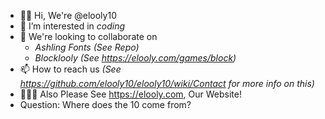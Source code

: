 - ✋🏻 Hi, We're @elooly10
- 👀 I’m interested in _coding_
- 💞️ We're looking to collaborate on 
  -  _Ashling Fonts (See Repo)_ 
  -  _Blocklooly (See https://elooly.com/games/block)_
- 📫 How to reach us _(See https://github.com/elooly10/elooly10/wiki/Contact for more info on this)_
- 🧑🏻‍💻 Also Please See https://elooly.com, Our Website!
- Question: Where does the 10 come from?
<!---
elooly10/elooly10 is a ✨ special ✨ repository because its `README.md` (this file) appears on your GitHub profile.
You can click the Preview link to take a look at your changes.
--->
